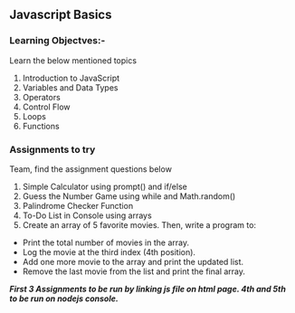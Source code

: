 ## Javascript Basics

### Learning Objectves:-

Learn the below mentioned topics
1. Introduction to JavaScript
2. Variables and Data Types
3. Operators
4. Control Flow
5. Loops
6. Functions

### Assignments to try

Team,
find the assignment questions below
1. Simple Calculator using prompt() and if/else
2. Guess the Number Game using while and Math.random()
3. Palindrome Checker Function
4. To-Do List in Console using arrays
5. Create an array of 5 favorite movies. Then, write a program to:
- Print the total number of movies in the array.
- Log the movie at the third index (4th position).
- Add one more movie to the array and print the updated list.
- Remove the last movie from the list and print the final array.


***First 3 Assignments to be run by linking js file on html page. 4th and 5th to be run on nodejs console.***
